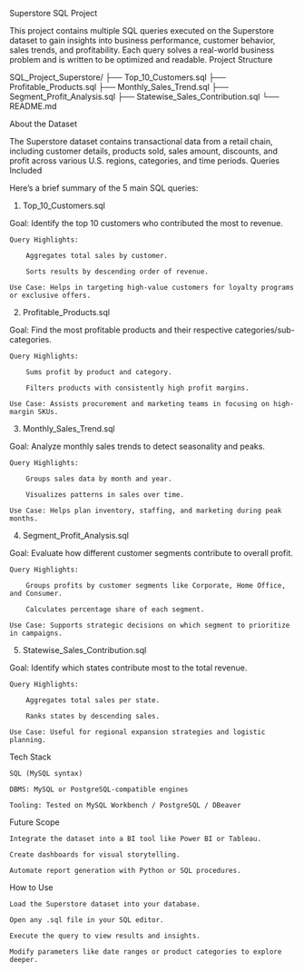 Superstore SQL Project

This project contains multiple SQL queries executed on the Superstore dataset to gain insights into business performance, customer behavior, sales trends, and profitability. Each query solves a real-world business problem and is written to be optimized and readable.
Project Structure

SQL_Project_Superstore/
├── Top_10_Customers.sql
├── Profitable_Products.sql
├── Monthly_Sales_Trend.sql
├── Segment_Profit_Analysis.sql
├── Statewise_Sales_Contribution.sql
└── README.md

About the Dataset

The Superstore dataset contains transactional data from a retail chain, including customer details, products sold, sales amount, discounts, and profit across various U.S. regions, categories, and time periods.
Queries Included

Here’s a brief summary of the 5 main SQL queries:
1. Top_10_Customers.sql

Goal: Identify the top 10 customers who contributed the most to revenue.

    Query Highlights:

        Aggregates total sales by customer.

        Sorts results by descending order of revenue.

    Use Case: Helps in targeting high-value customers for loyalty programs or exclusive offers.

2. Profitable_Products.sql

Goal: Find the most profitable products and their respective categories/sub-categories.

    Query Highlights:

        Sums profit by product and category.

        Filters products with consistently high profit margins.

    Use Case: Assists procurement and marketing teams in focusing on high-margin SKUs.

3. Monthly_Sales_Trend.sql

Goal: Analyze monthly sales trends to detect seasonality and peaks.

    Query Highlights:

        Groups sales data by month and year.

        Visualizes patterns in sales over time.

    Use Case: Helps plan inventory, staffing, and marketing during peak months.

4. Segment_Profit_Analysis.sql

Goal: Evaluate how different customer segments contribute to overall profit.

    Query Highlights:

        Groups profits by customer segments like Corporate, Home Office, and Consumer.

        Calculates percentage share of each segment.

    Use Case: Supports strategic decisions on which segment to prioritize in campaigns.

5. Statewise_Sales_Contribution.sql

Goal: Identify which states contribute most to the total revenue.

    Query Highlights:

        Aggregates total sales per state.

        Ranks states by descending sales.

    Use Case: Useful for regional expansion strategies and logistic planning.

Tech Stack

    SQL (MySQL syntax)

    DBMS: MySQL or PostgreSQL-compatible engines

    Tooling: Tested on MySQL Workbench / PostgreSQL / DBeaver

Future Scope

    Integrate the dataset into a BI tool like Power BI or Tableau.

    Create dashboards for visual storytelling.

    Automate report generation with Python or SQL procedures.

How to Use

    Load the Superstore dataset into your database.

    Open any .sql file in your SQL editor.

    Execute the query to view results and insights.

    Modify parameters like date ranges or product categories to explore deeper.
